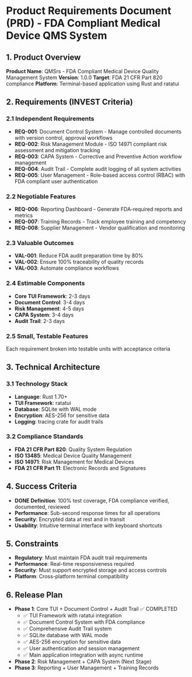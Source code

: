 # Product Requirements Document (PRD) - FDA Compliant Medical Device QMS System

## 1. Product Overview
**Product Name**: QMSrs - FDA Compliant Medical Device Quality Management System
**Version**: 1.0.0
**Target**: FDA 21 CFR Part 820 compliance
**Platform**: Terminal-based application using Rust and ratatui

## 2. Requirements (INVEST Criteria)

### 2.1 Independent Requirements
- **REQ-001**: Document Control System - Manage controlled documents with version control, approval workflows
- **REQ-002**: Risk Management Module - ISO 14971 compliant risk assessment and mitigation tracking
- **REQ-003**: CAPA System - Corrective and Preventive Action workflow management
- **REQ-004**: Audit Trail - Complete audit logging of all system activities
- **REQ-005**: User Management - Role-based access control (RBAC) with FDA compliant user authentication

### 2.2 Negotiable Features
- **REQ-006**: Reporting Dashboard - Generate FDA-required reports and metrics
- **REQ-007**: Training Records - Track employee training and competency
- **REQ-008**: Supplier Management - Vendor qualification and monitoring

### 2.3 Valuable Outcomes
- **VAL-001**: Reduce FDA audit preparation time by 80%
- **VAL-002**: Ensure 100% traceability of quality records
- **VAL-003**: Automate compliance workflows

### 2.4 Estimable Components
- **Core TUI Framework**: 2-3 days
- **Document Control**: 3-4 days
- **Risk Management**: 4-5 days
- **CAPA System**: 3-4 days
- **Audit Trail**: 2-3 days

### 2.5 Small, Testable Features
Each requirement broken into testable units with acceptance criteria

## 3. Technical Architecture

### 3.1 Technology Stack
- **Language**: Rust 1.70+
- **TUI Framework**: ratatui
- **Database**: SQLite with WAL mode
- **Encryption**: AES-256 for sensitive data
- **Logging**: tracing crate for audit trails

### 3.2 Compliance Standards
- **FDA 21 CFR Part 820**: Quality System Regulation
- **ISO 13485**: Medical Device Quality Management
- **ISO 14971**: Risk Management for Medical Devices
- **FDA 21 CFR Part 11**: Electronic Records and Signatures

## 4. Success Criteria
- **DONE Definition**: 100% test coverage, FDA compliance verified, documented, reviewed
- **Performance**: Sub-second response times for all operations
- **Security**: Encrypted data at rest and in transit
- **Usability**: Intuitive terminal interface with keyboard shortcuts

## 5. Constraints
- **Regulatory**: Must maintain FDA audit trail requirements
- **Performance**: Real-time responsiveness required
- **Security**: Must support encrypted storage and access controls
- **Platform**: Cross-platform terminal compatibility

## 6. Release Plan
- **Phase 1**: Core TUI + Document Control + Audit Trail ✅ COMPLETED
  - ✅ TUI Framework with ratatui integration
  - ✅ Document Control System with FDA compliance
  - ✅ Comprehensive Audit Trail system
  - ✅ SQLite database with WAL mode
  - ✅ AES-256 encryption for sensitive data
  - ✅ User authentication and session management
  - ✅ Main application integration with async runtime
- **Phase 2**: Risk Management + CAPA System (Next Stage)
- **Phase 3**: Reporting + User Management + Training Records